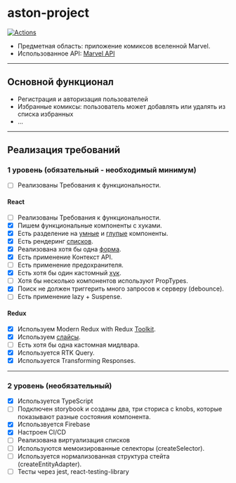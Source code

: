 # aston-project 
[![Actions](https://github.com/Ewok1ng/aston-project/actions/workflows/actions.yml/badge.svg)](https://github.com/Ewok1ng/aston-project/actions/workflows/actions.yml)

- Предметная область: приложение комиксов вселенной Marvel.
- Использованное API: [Marvel API](https://developer.marvel.com/docs)

---

## Основной функционал

- Регистрация и авторизация пользователей
- Избранные комиксы: пользователь может добавлять или удалять из списка избранных
- ...

---

## Реализация требований

### 1 уровень (обязательный - необходимый минимум)

- [ ] Реализованы Требования к функциональности.

#### React

- [ ] Реализованы Требования к функциональности.
- [x] Пишем функциональные компоненты c хуками.
- [x] Есть разделение на [умные](src/pages/main/main.tsx) и [глупые](src/components/button/button.tsx) компоненты.
- [x] Есть рендеринг [списков](src/pages/main/main.tsx).
- [x] Реализована хотя бы одна [форма](src/components/form/form.tsx).
- [x] Есть применение Контекст API.
- [ ] Есть применение предохранителя.
- [x] Есть хотя бы один кастомный [хук](src/hooks/auth.ts).
- [ ] Хотя бы несколько компонентов используют PropTypes.
- [x] Поиск не должен триггерить много запросов к серверу (debounce).
- [ ] Есть применение lazy + Suspense.

#### Redux

- [x] Используем Modern Redux with Redux [Toolkit](src/store/store.ts).
- [x] Используем [слайсы](src/store/reducers/all-comics/slice.ts).
- [ ] Есть хотя бы одна кастомная мидлвара.
- [x] Используется RTK Query.
- [x] Используется Transforming Responses.

---

### 2 уровень (необязательный)

- [x] Используется TypeScript
- [ ] Подключен storybook и созданы два, три сториса с knobs, которые показывают разные состояния компонента.
- [x] Использвуется Firebase
- [x] Настроен CI/CD
- [ ] Реализована виртуализация списков
- [ ] Используются мемоизированные селекторы (createSelector).
- [ ] Используется нормализованная структура стейта (createEntityAdapter).
- [ ] Тесты через jest, react-testing-library
